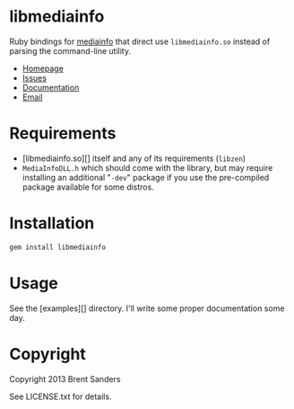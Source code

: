 # libmediainfo

Ruby bindings for [mediainfo][] that direct use `libmediainfo.so`
instead of parsing the command-line utility.

[mediainfo]: http://mediainfo.sourceforge.net

* [Homepage](https://github.com/pdkl95/ruby-libmediainfo#readme)
* [Issues](https://github.com/pdkl95/ruby-libmediainfo/issues)
* [Documentation](http://rubydoc.info/gems/libmediainfo/frames)
* [Email](mailto:pdkl95@thoughtnoise.net)


# Requirements

* [libmediainfo.so][] itself and any of its requirements (`libzen`)
* `MediaInfoDLL.h` which should come with the library, but may
require installing an additional "`-dev`" package if you use the
pre-compiled package available for some distros.

[libmediainfo]: http://mediainfo.sourceforge.net/en/Download

# Installation

```bash
gem install libmediainfo
```

# Usage

See the [examples][] directory. I'll write some proper documentation
some day.

# Copyright

Copyright 2013 Brent Sanders

See LICENSE.txt for details.
